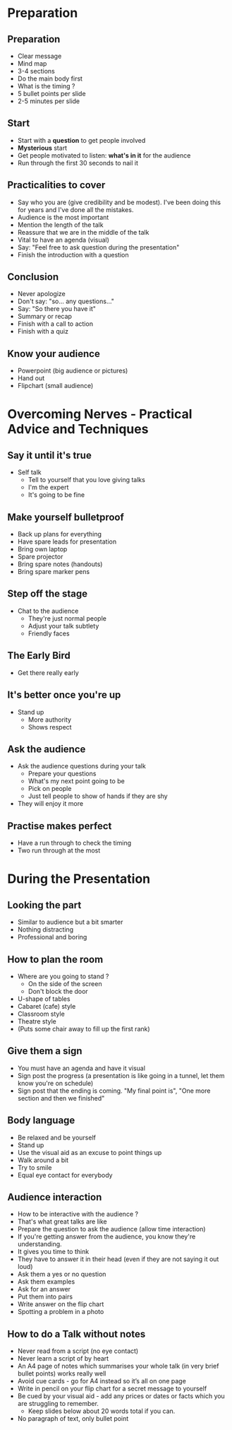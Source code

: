 # Preparation
## Preparation
* Clear message
* Mind map
* 3-4 sections
* Do the main body first
* What is the timing ?
* 5 bullet points per slide
* 2-5 minutes per slide

## Start
* Start with a **question** to get people involved
* **Mysterious** start
* Get people motivated to listen: **what's in it** for the audience
* Run through the first 30 seconds to nail it

## Practicalities to cover

* Say who you are (give credibility and be modest). I've been doing this for years and I've done all the mistakes.
* Audience is the most important
* Mention the length of the talk
* Reassure that we are in the middle of the talk
* Vital to have an agenda (visual)
* Say: "Feel free to ask question during the presentation"
* Finish the introduction with a question

## Conclusion

* Never apologize
* Don't say: "so... any questions..."
* Say: "So there you have it"
* Summary or recap
* Finish with a call to action
* Finish with a quiz

## Know your audience

* Powerpoint (big audience or pictures)
* Hand out
* Flipchart (small audience)

# Overcoming Nerves - Practical Advice and Techniques

## Say it until it's true
* Self talk
	* Tell to yourself that you love giving talks
	* I'm the expert
	* It's going to be fine

## Make yourself bulletproof
* Back up plans for everything
* Have spare leads for presentation
* Bring own laptop
* Spare projector
* Bring spare notes (handouts)
* Bring spare marker pens

## Step off the stage
* Chat to the audience
	* They're just normal people
	* Adjust your talk subtlety
	* Friendly faces

## The Early Bird
* Get there really early

## It's better once you're up
* Stand up
	* More authority
	* Shows respect

## Ask the audience
* Ask the audience questions during your talk
	* Prepare your questions
	* What's my next point going to be
	* Pick on people
	* Just tell people to show of hands if they are shy
* They will enjoy it more

## Practise makes perfect
* Have a run through to check the timing
* Two run through at the most

# During the Presentation

## Looking the part
* Similar to audience but a bit smarter
* Nothing distracting
* Professional and boring
## How to plan the room
* Where are you going to stand ?
	* On the side of the screen
	* Don't block the door
* U-shape of tables
* Cabaret (cafe) style
* Classroom style
* Theatre style
* (Puts some chair away to fill up the first rank)

## Give them a sign
* You must have an agenda and have it visual
* Sign post the progress (a presentation is like going in a tunnel, let them know you're on schedule)
* Sign post that the ending is coming. "My final point is", "One more section and then we finished"

## Body language
* Be relaxed and be yourself
* Stand up
* Use the visual aid as an excuse to point things up
* Walk around a bit
* Try to smile
* Equal eye contact for everybody

## Audience interaction
* How to be interactive with the audience ?
* That's what great talks are like
* Prepare the question to ask the audience (allow time interaction)
* If you're getting answer from the audience, you know they're understanding.
* It gives you time to think
* They have to answer it in their head (even if they are not saying it out loud)
* Ask them a yes or no question
* Ask them examples
* Ask for an answer
* Put them into pairs
* Write answer on the flip chart
* Spotting a problem in a photo

## How to do a Talk without notes
* Never read from a script (no eye contact)
* Never learn a script of by heart
* An A4 page of notes which summarises your whole talk (in very brief bullet points) works really well
* Avoid cue cards - go for A4 instead so it’s all on one page
* Write in pencil on your flip chart for a secret message to yourself
* Be cued by your visual aid - add any prices or dates or facts which you are struggling to remember.
	* Keep slides below about 20 words total if you can.
* No paragraph of text, only bullet point